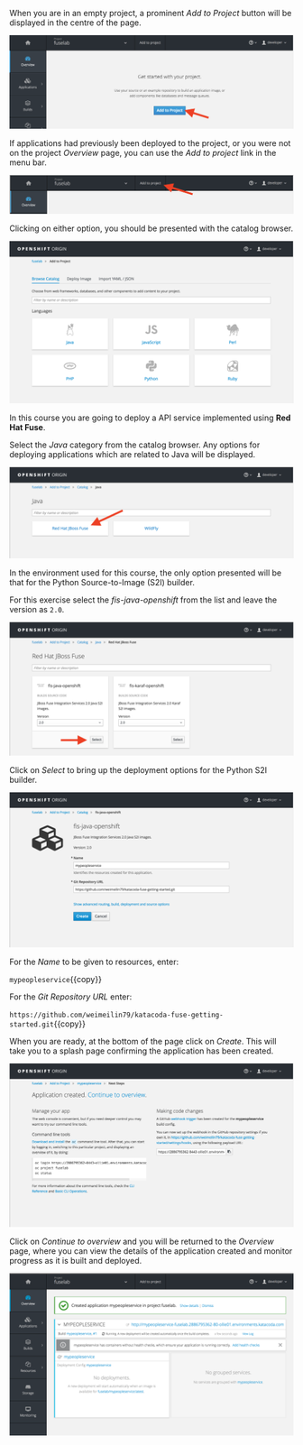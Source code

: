 When you are in an empty project, a prominent _Add to Project_ button will be displayed in the centre of the page.

![Adding to Empty Project](../../assets/intro-openshift/fis-deploy-app/02-add-to-project-empty.png)

If applications had previously been deployed to the project, or you were not on the project _Overview_ page, you can use the _Add to project_ link in the menu bar.

![Adding via Menu Bar](../../assets/intro-openshift/fis-deploy-app/02-add-to-project-menubar.png)

Clicking on either option, you should be presented with the catalog browser.

![Catalog Browser](../../assets/intro-openshift/fis-deploy-app/02-add-to-project-browser.png)

In this course you are going to deploy a API service implemented using **Red Hat Fuse**.

Select the _Java_ category from the catalog browser. Any options for deploying applications which are related to Java will be displayed. 

![Available Java Apps](../../assets/intro-openshift/fis-deploy-app/02-deploy-java-app.png)


In the environment used for this course, the only option presented will be that for the Python Source-to-Image (S2I) builder.

For this exercise select the _fis-java-openshift_ from the list and leave the version as ``2.0``.

![Available Fuse Versions](../../assets/intro-openshift/fis-deploy-app/02-deploy-fuse-versions.png)

Click on _Select_ to bring up the deployment options for the Python S2I builder.

![Fuse Deployment Options](../../assets/intro-openshift/fis-deploy-app/02-deploy-fuse-options.png)

For the _Name_ to be given to resources, enter:

`mypeopleservice`{{copy}}

For the _Git Repository URL_ enter:

`https://github.com/weimeilin79/katacoda-fuse-getting-started.git`{{copy}}

When you are ready, at the bottom of the page click on _Create_. This will take you to a splash page confirming the application has been created.

![Application Image Details](../../assets/intro-openshift/fis-deploy-app/02-continue-to-overview.png)

Click on _Continue to overview_ and you will be returned to the _Overview_ page, where you can view the details of the application created and monitor progress as it is built and deployed.

![Application Overview](../../assets/intro-openshift/fis-deploy-app/02-build-in-progress.png)
